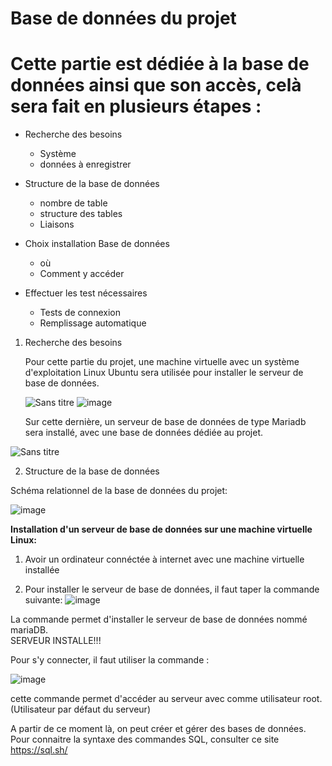 # Base de données du projet  

# Cette partie est dédiée à la base de données ainsi que son accès, celà sera fait en plusieurs étapes :  


* Recherche des besoins 
    * Système
    * données à enregistrer

* Structure de la base de données
    * nombre de table 
    * structure des tables
    * Liaisons
* Choix installation Base de données
    * où             
    * Comment y accéder
* Effectuer les test nécessaires
    * Tests de connexion
    * Remplissage automatique  





1) Recherche des besoins  

   Pour cette partie du projet, une machine virtuelle avec un système d'exploitation Linux Ubuntu sera utilisée pour installer le serveur de base de données. 
   
   ![Sans titre](https://user-images.githubusercontent.com/123626866/234322043-f0fc206f-6fea-405d-9fda-93adf5adbe78.png)
   ![image](https://user-images.githubusercontent.com/123626866/234318315-93b9b2d4-cf08-408d-b889-2fb613a6cef8.png)  
     
       
   

   
   Sur cette dernière, un serveur de base de données de type Mariadb sera installé, avec une base de données dédiée au projet.
   
  ![Sans titre](https://user-images.githubusercontent.com/123626866/234320768-200cfddf-a5b6-47e6-a616-c3edf21ec3b9.jpg)  
  
  
  
  
2) Structure de la base de données  
     
     

  
    
      
        
Schéma relationnel de la base de données du projet:  

![image](https://user-images.githubusercontent.com/123626866/227238277-06540518-b3d8-4149-90a8-343847ba7fb5.png)




__Installation d'un serveur de base de données sur une machine virtuelle Linux:__

1. Avoir un ordinateur connéctée à internet avec une machine virtuelle installée 

2. Pour installer le serveur de base de données, il faut taper la commande suivante:
![image](https://user-images.githubusercontent.com/123626866/234315252-6dbf193c-ca4a-4b12-8cc7-70fb505b902a.png)

La commande permet d'installer le serveur de base de données nommé mariaDB.  
SERVEUR INSTALLE!!!  

Pour s'y connecter, il faut utiliser la commande :

![image](https://user-images.githubusercontent.com/123626866/226945101-da09fa9b-feea-4578-8153-7069b8830ccf.png)

cette commande permet d'accéder au serveur avec comme utilisateur root. (Utilisateur par défaut du serveur)

A partir de ce moment là, on peut créer et gérer des bases de données.
Pour connaitre la syntaxe des commandes SQL, consulter ce site https://sql.sh/























